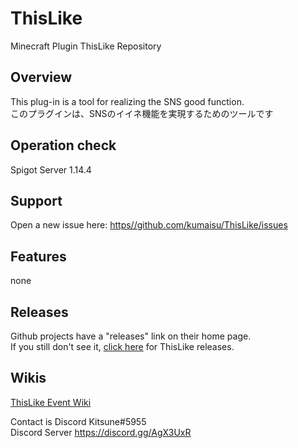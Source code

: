 # ThisLike
Minecraft Plugin ThisLike Repository
  
## Overview  
  
This plug-in is a tool for realizing the SNS good function.  
このプラグインは、SNSのイイネ機能を実現するためのツールです
  
## Operation check  
Spigot Server 1.14.4  

## Support  
Open a new issue here: [https//github.com/kumaisu/ThisLike/issues](https://github.com/kumaisu/ThisLike/issues)  
  
## Features  
none  
  
## Releases  
Github projects have a "releases" link on their home page.  
If you still don't see it, [click here](https://github.com/kumaisu/ThisLike/releases) for ThisLike releases.  
  
## Wikis  
[ThisLike Event Wiki](https://github.com/kumaisu/ThisLike/wiki)  
  
Contact is Discord Kitsune#5955  
Discord Server https://discord.gg/AgX3UxR  
